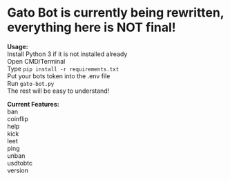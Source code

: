 # **Gato Bot is currently being rewritten, everything here is NOT final!**

**Usage:** <br />
Install Python 3 if it is not installed already <br />
Open CMD/Terminal <br />
Type `pip install -r requirements.txt` <br />
Put your bots token into the .env file <br />
Run `gato-bot.py` <br />
The rest will be easy to understand!

**Current Features:** <br />
  ban <br />
  coinflip <br />
  help <br />
  kick     
  leet     
  ping     
  unban    
  usdtobtc <br />
  version   
